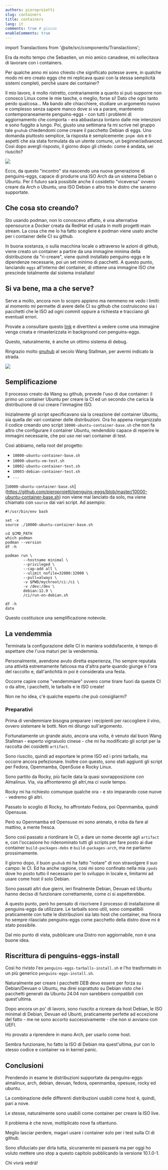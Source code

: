 ```yaml
---
authors: pieroproietti
slug: containers
title: containers
lang: it
comments: true # giscus
enableComments: true
---
```

import Translactions from '@site/src/components/Translactions';

<Translactions />

Era da molto tempo che Sebastien, un mio amico canadese, mi sollecitava di lavorare con i containers. 

Per qualche anno mi sono chiesto che significato potesse avere, in qualche modo mi ero creato eggs che mi replicava quasi con la stessa semplicità sistemi completi, perchè usare dei container?

Il mio lavoro, è molto ristretto, contrariamente a quanto si può supporre non conosco Linux come le mie tasche, o meglio, forse si! Dato che ogni tanto perdo qualcosa... Ma bando alle chiacchiere, studiare un argomento nuovo e complesso senza sapere manco dove si va a parare, mantenento contemporaneamente penguins-eggs - con tutti i problemi di aggiornamento che  comporta - era abbastanza lontano dalle mie intenzioni e sono fuggito a lungo. 
Poi, giusto una settimana fa mi scrive nel gruppo tale `gnuhub` chiedendomi come creare il pacchetto Debian di eggs. Uno domanda piuttosto semplice, la risposta è semplcemente: `pnpm deb` e ti aspetti che sia stata formulata da un utente comune, un beginner/advanced. Così dopo avergli risposto, il giorno dopo gli chiedo: come è andata, sei riuscito?

![](/images/gnuhub.png)

Ecco, da questo "incontro" sta nascendo una nuova generazione di penguins-eggs, capace di produrre una ISO Arch da un sistema Debian o Ubuntu. Per il futuro sarà possibile anche il cosidetto "viceversa" ovvero creare da  Arch o Ubuntu, una ISO Debian o altro tra le distro che saranno supportate.

## Che cosa sto creando?

Sto usando podman, non lo conoscevo affatto, è una alternativa opensource a Docker creata da RedHat ed usata in molti progetti main stream. La cosa che me lo ha fatto scegliere è podman viene usato anche per i container delle CI su github.

In buona sostanza, o sulla macchina locale o attraverso le azioni di github, viene creato un container a partire da una immagine minima della distribuzione da "ri-creare", viene quindi installato penguins-eggs e le dipendenze necessarie, poi un set minimo di pacchetti. A questo punto, lanciando `eggs` all'interno del container, di ottiene una immagine ISO che prescinde totalmente dal sistema installato!

## Si va bene, ma a che serve?

Serve a molto, ancora non lo scopro appieno ma nemmeno ne vedo i limiti: al momento mi permette di avere delle CI su github che costruiscono sia i pacchetti che le ISO ad ogni commit oppure a richiesta e tracciano gli eventuali errori.

Provate a consultare questo [link](https://github.com/pieroproietti/penguins-eggs/actions) e divertitevi a vedere come una immagine venga creata e rimasterizzata in background con penguins-eggs.

Questo, naturalmente, è anche un ottimo sistema di debug.

Ringrazio molto [gnuhub](https://github.com/gnuhub) al secolo Wang Stallman, per avermi indicato la strada. 

![](/images/github-ci.png)

## Semplificazione
Il processo creato da Wang su github, prevede l'uso di due container: il primo un container Ubuntu per creare la CI ed un secondo che carica la distribuzione di cui creare l'immagine ISO.

Inizialmente gli script specificavano sia la creazione del container Ubuntu, sia quella dei vari container delle distribuzioni. Ora ho appena riorganizzato il codice creando uno script `10000-ubuntu-container-base.sh` che non fa altro che configurare il container Ubuntu, rendendolo capace di reperire le immagini necessarie, che poi uso nei vari container di test.

Così abbiamo, nella root del progetto:
* `10000-ubuntu-container-base.sh`
* `10000-ubuntu-vm-test.sh`
* `10002-ubuntu-container-test.sh`
* `10003-debian-container-test.sh`
* `...`


]`10000-ubuntu-container-base.sh`](https://github.com/pieroproietti/penguins-eggs/blob/master/10000-ubuntu-container-base.sh) non viene mai lanciato da solo, ma viene chiamato con `source` dai vari script. Ad asempio:

```
#!/usr/bin/env bash

set -x
source ./10000-ubuntu-container-base.sh

cd $CMD_PATH
which podman 
podman --version
df -h

podman run \
        --hostname minimal \
        --privileged \
        --cap-add all \
        --ulimit nofile=32000:32000 \
        --pull=always \
        -v $PWD/mychroot/ci:/ci \
        -v /dev:/dev \
        debian:12.9 \
        /ci/run-on-debian.sh

df -h
date
```

Questo costituisce una semplificazione notevole.

## La vendemmia

Terminata la configurazione delle CI in maniera soddisfacente, è tempo di aspettare che l'uva maturi per la vendemmia.

Personalmente, avendone avuto  diretta esperienza, l'ho sempre reputata una attività estremamente faticosa ma d'altra parte quando giunge è l'ora del raccolto e, dall'antichità in poi è considerata una festa.

Occorre capire come "vendemmiare" ovvero come tirare fuori da queste CI o da altre, i pacchetti, le tarballs e le ISO create!

Non ne ho idea, c'è qualche esperto che può consigliarmi?

### Preparativi
Prima di vendemmiare bisogna preparare i recipienti per raccogliere il vino, ovvero sistemare le botti. Non mi dilungo sull'argomento.

Fortunatamente un grande aiuto, ancora una volta, è venuto dal buon Wang Stallman - esperto vignaiuolo cinese - che mi ha modificato gli script per la raccolta dei cosidetti `artifact`.

Sono riuscito, quindi ad esportare le prime ISO ed i primi tarballs, ma occorre ancora pefezionare. Inoltre con questo, sono stati aggiunti gli script per Fedora, Openmamba, OpenSuse e Rocky Linux.

Sono partito da Rocky, più facile data la quasi sovrapposizione con Almalinux. Via, via affronteremo gli altri,ma ci vuole tempo. 

Rocky mi ha richiesto comunque qualche ora - e sto imparando cose nuove - vedremo gli altri.

Passato lo scoglio di Rocky, ho affrontato Fedora, poi Openmamba, quindi Opensuse.

Però su Openmamba ed Opensuse mi sono arenato, è roba da fare al mattino, a mente fresca.

Sono così passato a riordinare le CI, a dare un nome decente agli `artifact` e, con l'occasione ho  ridenominato tutti gli scripts per fare posto ai due container `build-packages-debs`  e `build-packages-arch`, ma ne parliamo prossimamente.

Il giorno dopo, il buon `gnuhub` mi ha fatto "notare" di non stravolgere il suo campo: le CI. Ed ha anche ragione, così mi sono confinato nella mia `/pods` dove ho posto tutto il necessario per lo sviluppo in locale e, limitarmi ad usare come host il solo Debian.

Sono passati altri due gierni, ieri finalmente Debian, Devuan ed Ubuntu hanno deciso di funzionare correttamente, 
come ci si aspetterebbe.

A questo punto, però ho pensato di riscrivere il processo di installazione di penguins-eggs da utilizzare. Le tarballs sono utili, sono compatibili praticamente con tutte le distribuzioni sia lato host che container, ma finora ho sempre rilasciato penguins-eggs come pacchetto della distro dove mi è stato possibile.

Dal mio punto di vista, pubblicare una Distro non aggiornabile, non è una buone idea.

## Riscrittura di penguins-eggs-install

Così ho rivisto l'ex `penguins-eggs-tarballs-install.sh` e l'ho trasformato in un più generico `penguins-eggs-install.sh`. 

Naturalmente per creare i pacchetti DEB devo essere per forza su Debian/Devuan o Ubuntu, ma direi soprattuto su Debian visto che i pacchetti generati da Ubuntu 24.04 non sarebbero compatibili con quest'ultima.

Dopo ancora un po' di lavoro, sono riuscito a ricreare da host Debian, le ISO minimal di Debian, Devuan ed Ubunti, praticamente perfette ad eccezione del fatto - me ne sono accorto successivamente - che non si avviano con UEFI.

Ho provato a riprendere in mano Arch, per usarlo come host.

Sembra funzionare, ho fatto la ISO di Debian ma quest'ultima, pur con lo stesso codice e container va in kernel panic.

## Conclusioni

Prendendo in esame le distribuzioni supportate da penguins-eggs: almalinux, arch, debian, devuan, fedora, openmamba, opesuse, rocky ed ubuntu.

La combinazione delle differenti distribuzioni usabili come host è, quindi, pari a nove.

Le stesse, naturalmente sono usabili come container per creare la ISO live. 

Il problema è che nove, moltiplicato nove fa ottantuno. 

Meglio lasciar perdere, magari usare i container solo per i test sulla CI di github.

Sono sfiduciato per dirla tutta, sicuramente mi passerà ma per oggi ho voluto mettere uno stop a questo capitolo pubblicando la versione 10.1.0-1.


Chi vivrà vedrà!


 